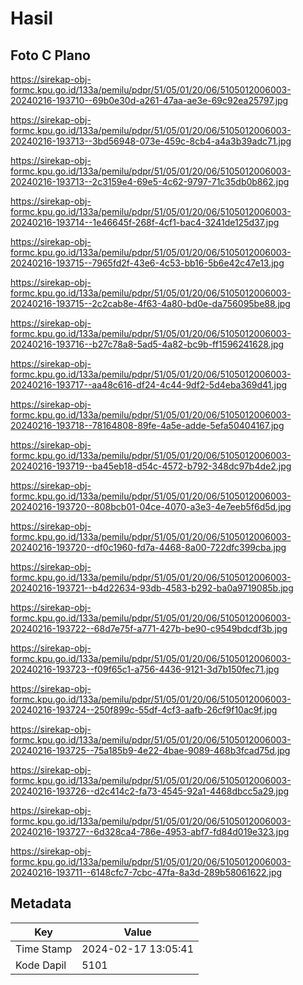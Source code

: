 # Hasil

## Foto C Plano

https://sirekap-obj-formc.kpu.go.id/133a/pemilu/pdpr/51/05/01/20/06/5105012006003-20240216-193710--69b0e30d-a261-47aa-ae3e-69c92ea25797.jpg

https://sirekap-obj-formc.kpu.go.id/133a/pemilu/pdpr/51/05/01/20/06/5105012006003-20240216-193713--3bd56948-073e-459c-8cb4-a4a3b39adc71.jpg

https://sirekap-obj-formc.kpu.go.id/133a/pemilu/pdpr/51/05/01/20/06/5105012006003-20240216-193713--2c3159e4-69e5-4c62-9797-71c35db0b862.jpg

https://sirekap-obj-formc.kpu.go.id/133a/pemilu/pdpr/51/05/01/20/06/5105012006003-20240216-193714--1e46645f-268f-4cf1-bac4-3241de125d37.jpg

https://sirekap-obj-formc.kpu.go.id/133a/pemilu/pdpr/51/05/01/20/06/5105012006003-20240216-193715--7965fd2f-43e6-4c53-bb16-5b6e42c47e13.jpg

https://sirekap-obj-formc.kpu.go.id/133a/pemilu/pdpr/51/05/01/20/06/5105012006003-20240216-193715--2c2cab8e-4f63-4a80-bd0e-da756095be88.jpg

https://sirekap-obj-formc.kpu.go.id/133a/pemilu/pdpr/51/05/01/20/06/5105012006003-20240216-193716--b27c78a8-5ad5-4a82-bc9b-ff1596241628.jpg

https://sirekap-obj-formc.kpu.go.id/133a/pemilu/pdpr/51/05/01/20/06/5105012006003-20240216-193717--aa48c616-df24-4c44-9df2-5d4eba369d41.jpg

https://sirekap-obj-formc.kpu.go.id/133a/pemilu/pdpr/51/05/01/20/06/5105012006003-20240216-193718--78164808-89fe-4a5e-adde-5efa50404167.jpg

https://sirekap-obj-formc.kpu.go.id/133a/pemilu/pdpr/51/05/01/20/06/5105012006003-20240216-193719--ba45eb18-d54c-4572-b792-348dc97b4de2.jpg

https://sirekap-obj-formc.kpu.go.id/133a/pemilu/pdpr/51/05/01/20/06/5105012006003-20240216-193720--808bcb01-04ce-4070-a3e3-4e7eeb5f6d5d.jpg

https://sirekap-obj-formc.kpu.go.id/133a/pemilu/pdpr/51/05/01/20/06/5105012006003-20240216-193720--df0c1960-fd7a-4468-8a00-722dfc399cba.jpg

https://sirekap-obj-formc.kpu.go.id/133a/pemilu/pdpr/51/05/01/20/06/5105012006003-20240216-193721--b4d22634-93db-4583-b292-ba0a9719085b.jpg

https://sirekap-obj-formc.kpu.go.id/133a/pemilu/pdpr/51/05/01/20/06/5105012006003-20240216-193722--68d7e75f-a771-427b-be90-c9549bdcdf3b.jpg

https://sirekap-obj-formc.kpu.go.id/133a/pemilu/pdpr/51/05/01/20/06/5105012006003-20240216-193723--f09f65c1-a756-4436-9121-3d7b150fec71.jpg

https://sirekap-obj-formc.kpu.go.id/133a/pemilu/pdpr/51/05/01/20/06/5105012006003-20240216-193724--250f899c-55df-4cf3-aafb-26cf9f10ac9f.jpg

https://sirekap-obj-formc.kpu.go.id/133a/pemilu/pdpr/51/05/01/20/06/5105012006003-20240216-193725--75a185b9-4e22-4bae-9089-468b3fcad75d.jpg

https://sirekap-obj-formc.kpu.go.id/133a/pemilu/pdpr/51/05/01/20/06/5105012006003-20240216-193726--d2c414c2-fa73-4545-92a1-4468dbcc5a29.jpg

https://sirekap-obj-formc.kpu.go.id/133a/pemilu/pdpr/51/05/01/20/06/5105012006003-20240216-193727--6d328ca4-786e-4953-abf7-fd84d019e323.jpg

https://sirekap-obj-formc.kpu.go.id/133a/pemilu/pdpr/51/05/01/20/06/5105012006003-20240216-193711--6148cfc7-7cbc-47fa-8a3d-289b58061622.jpg


## Metadata

| Key        | Value               |
| ---------- | ------------------- |
| Time Stamp | 2024-02-17 13:05:41 |
| Kode Dapil | 5101                |



